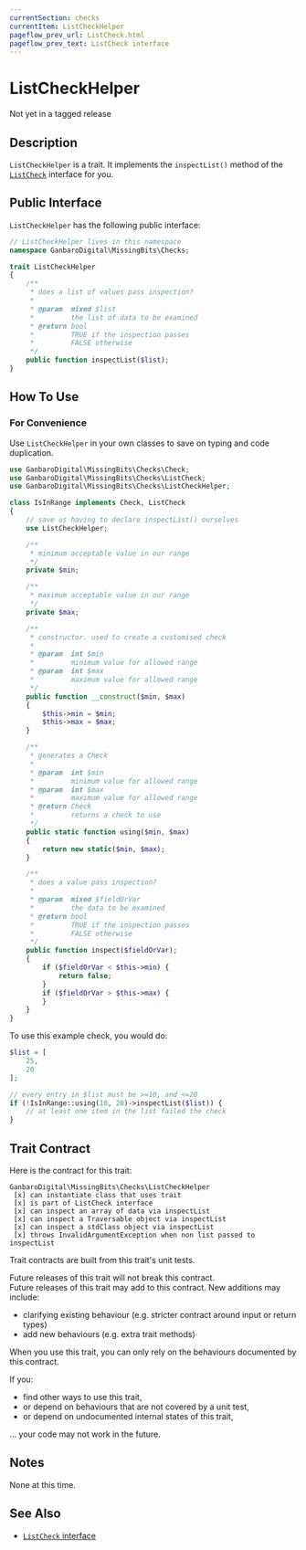 ```yaml
---
currentSection: checks
currentItem: ListCheckHelper
pageflow_prev_url: ListCheck.html
pageflow_prev_text: ListCheck interface
---
```


# ListCheckHelper

<div class="callout warning" markdown="1">
Not yet in a tagged release
</div>

## Description

`ListCheckHelper` is a trait. It implements the `inspectList()` method of the [`ListCheck`](ListCheck.html) interface for you.

## Public Interface

`ListCheckHelper` has the following public interface:

```php
// ListCheckHelper lives in this namespace
namespace GanbaroDigital\MissingBits\Checks;

trait ListCheckHelper
{
    /**
     * does a list of values pass inspection?
     *
     * @param  mixed $list
     *         the list of data to be examined
     * @return bool
     *         TRUE if the inspection passes
     *         FALSE otherwise
     */
    public function inspectList($list);
}
```

## How To Use

### For Convenience

Use `ListCheckHelper` in your own classes to save on typing and code duplication.

```php
use GanbaroDigital\MissingBits\Checks\Check;
use GanbaroDigital\MissingBits\Checks\ListCheck;
use GanbaroDigital\MissingBits\Checks\ListCheckHelper;

class IsInRange implements Check, ListCheck
{
    // save us having to declare inspectList() ourselves
    use ListCheckHelper;

    /**
     * minimum acceptable value in our range
     */
    private $min;

    /**
     * maximum acceptable value in our range
     */
    private $max;

    /**
     * constructor. used to create a customised check
     *
     * @param  int $min
     *         minimum value for allowed range
     * @param  int $max
     *         maximum value for allowed range
     */
    public function __construct($min, $max)
    {
        $this->min = $min;
        $this->max = $max;
    }

    /**
     * generates a Check
     *
     * @param  int $min
     *         minimum value for allowed range
     * @param  int $max
     *         maximum value for allowed range
     * @return Check
     *         returns a check to use
     */
    public static function using($min, $max)
    {
        return new static($min, $max);
    }

    /**
     * does a value pass inspection?
     *
     * @param  mixed $fieldOrVar
     *         the data to be examined
     * @return bool
     *         TRUE if the inspection passes
     *         FALSE otherwise
     */
    public function inspect($fieldOrVar);
    {
        if ($fieldOrVar < $this->min) {
            return false;
        }
        if ($fieldOrVar > $this->max) {
        }
    }
}
```

To use this example check, you would do:

```php
$list = [
    25,
    20
];

// every entry in $list must be >=10, and <=20
if (!IsInRange::using(10, 20)->inspectList($list)) {
    // at least one item in the list failed the check
}
```

## Trait Contract

Here is the contract for this trait:

    GanbaroDigital\MissingBits\Checks\ListCheckHelper
     [x] can instantiate class that uses trait
     [x] is part of ListCheck interface
     [x] can inspect an array of data via inspectList
     [x] can inspect a Traversable object via inspectList
     [x] can inspect a stdClass object via inspectList
     [x] throws InvalidArgumentException when non list passed to inspectList

Trait contracts are built from this trait's unit tests.

<div class="callout success">
Future releases of this trait will not break this contract.
</div>

<div class="callout info" markdown="1">
Future releases of this trait may add to this contract. New additions may include:

* clarifying existing behaviour (e.g. stricter contract around input or return types)
* add new behaviours (e.g. extra trait methods)
</div>

<div class="callout warning" markdown="1">
When you use this trait, you can only rely on the behaviours documented by this contract.

If you:

* find other ways to use this trait,
* or depend on behaviours that are not covered by a unit test,
* or depend on undocumented internal states of this trait,

... your code may not work in the future.
</div>

## Notes

None at this time.

## See Also

* [`ListCheck` interface](ListCheck.html)
